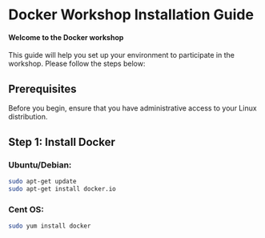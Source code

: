 # Docker Workshop Installation Guide

#### Welcome to the Docker workshop
This guide will help you set up your environment to participate in the workshop. 
Please follow the steps below:


## Prerequisites

Before you begin, ensure that you have administrative access to your Linux distribution.

## Step 1: Install Docker

### Ubuntu/Debian:

```bash
sudo apt-get update
sudo apt-get install docker.io
```

### Cent OS:
```bash
sudo yum install docker
